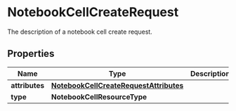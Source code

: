 

# NotebookCellCreateRequest

The description of a notebook cell create request.

## Properties

Name | Type | Description | Notes
------------ | ------------- | ------------- | -------------
**attributes** | [**NotebookCellCreateRequestAttributes**](NotebookCellCreateRequestAttributes.md) |  | 
**type** | **NotebookCellResourceType** |  | 



